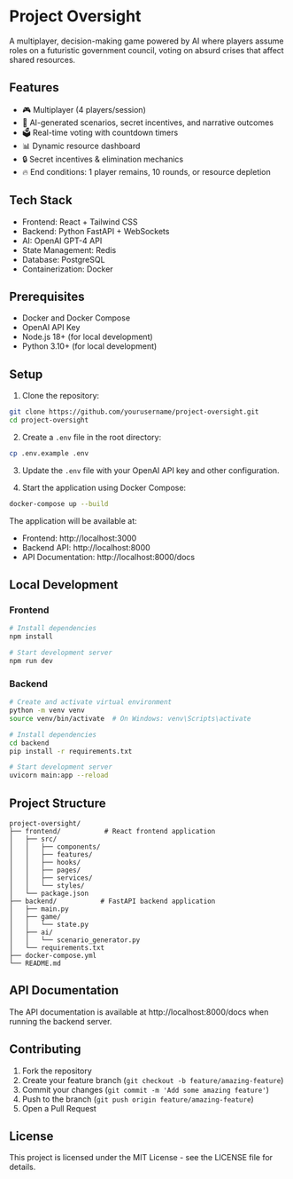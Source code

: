 # Project Oversight

A multiplayer, decision-making game powered by AI where players assume roles on a futuristic government council, voting on absurd crises that affect shared resources.

## Features

- 🎮 Multiplayer (4 players/session)
- 🤖 AI-generated scenarios, secret incentives, and narrative outcomes
- 🗳️ Real-time voting with countdown timers
- 📊 Dynamic resource dashboard
- 🔒 Secret incentives & elimination mechanics
- 🔥 End conditions: 1 player remains, 10 rounds, or resource depletion

## Tech Stack

- Frontend: React + Tailwind CSS
- Backend: Python FastAPI + WebSockets
- AI: OpenAI GPT-4 API
- State Management: Redis
- Database: PostgreSQL
- Containerization: Docker

## Prerequisites

- Docker and Docker Compose
- OpenAI API Key
- Node.js 18+ (for local development)
- Python 3.10+ (for local development)

## Setup

1. Clone the repository:

```bash
git clone https://github.com/yourusername/project-oversight.git
cd project-oversight
```

2. Create a `.env` file in the root directory:

```bash
cp .env.example .env
```

3. Update the `.env` file with your OpenAI API key and other configuration.

4. Start the application using Docker Compose:

```bash
docker-compose up --build
```

The application will be available at:

- Frontend: http://localhost:3000
- Backend API: http://localhost:8000
- API Documentation: http://localhost:8000/docs

## Local Development

### Frontend

```bash
# Install dependencies
npm install

# Start development server
npm run dev
```

### Backend

```bash
# Create and activate virtual environment
python -m venv venv
source venv/bin/activate  # On Windows: venv\Scripts\activate

# Install dependencies
cd backend
pip install -r requirements.txt

# Start development server
uvicorn main:app --reload
```

## Project Structure

```
project-oversight/
├── frontend/           # React frontend application
│   ├── src/
│   │   ├── components/
│   │   ├── features/
│   │   ├── hooks/
│   │   ├── pages/
│   │   ├── services/
│   │   └── styles/
│   └── package.json
├── backend/           # FastAPI backend application
│   ├── main.py
│   ├── game/
│   │   └── state.py
│   ├── ai/
│   │   └── scenario_generator.py
│   └── requirements.txt
├── docker-compose.yml
└── README.md
```

## API Documentation

The API documentation is available at http://localhost:8000/docs when running the backend server.

## Contributing

1. Fork the repository
2. Create your feature branch (`git checkout -b feature/amazing-feature`)
3. Commit your changes (`git commit -m 'Add some amazing feature'`)
4. Push to the branch (`git push origin feature/amazing-feature`)
5. Open a Pull Request

## License

This project is licensed under the MIT License - see the LICENSE file for details.
